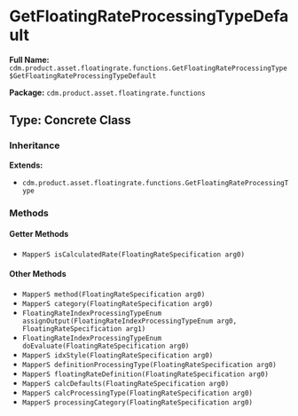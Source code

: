 # GetFloatingRateProcessingTypeDefault

**Full Name:** `cdm.product.asset.floatingrate.functions.GetFloatingRateProcessingType$GetFloatingRateProcessingTypeDefault`

**Package:** `cdm.product.asset.floatingrate.functions`

## Type: Concrete Class

### Inheritance

**Extends:**
- `cdm.product.asset.floatingrate.functions.GetFloatingRateProcessingType`

### Methods

#### Getter Methods

- `MapperS isCalculatedRate(FloatingRateSpecification arg0)`

#### Other Methods

- `MapperS method(FloatingRateSpecification arg0)`
- `MapperS category(FloatingRateSpecification arg0)`
- `FloatingRateIndexProcessingTypeEnum assignOutput(FloatingRateIndexProcessingTypeEnum arg0, FloatingRateSpecification arg1)`
- `FloatingRateIndexProcessingTypeEnum doEvaluate(FloatingRateSpecification arg0)`
- `MapperS idxStyle(FloatingRateSpecification arg0)`
- `MapperS definitionProcessingType(FloatingRateSpecification arg0)`
- `MapperS floatingRateDefinition(FloatingRateSpecification arg0)`
- `MapperS calcDefaults(FloatingRateSpecification arg0)`
- `MapperS calcProcessingType(FloatingRateSpecification arg0)`
- `MapperS processingCategory(FloatingRateSpecification arg0)`

